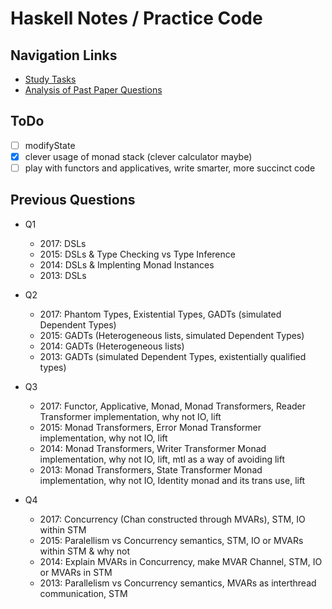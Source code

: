 # Haskell Notes / Practice Code

## Navigation Links

- [Study Tasks](#todo)
- [Analysis of Past Paper Questions](#previous-questions)

## ToDo

- [ ] modifyState
- [x] clever usage of monad stack (clever calculator maybe)
- [ ] play with functors and applicatives, write smarter, more succinct code

## Previous Questions

- Q1
  * 2017: DSLs
  * 2015: DSLs & Type Checking vs Type Inference
  * 2014: DSLs & Implenting Monad Instances
  * 2013: DSLs
  
- Q2
  * 2017: Phantom Types, Existential Types, GADTs (simulated Dependent Types)
  * 2015: GADTs (Heterogeneous lists, simulated Dependent Types)
  * 2014: GADTs (Heterogeneous lists)
  * 2013: GADTs (simulated Dependent Types, existentially qualified types)
  
- Q3
  * 2017: Functor, Applicative, Monad, Monad Transformers, Reader Transformer implementation, why not IO, lift
  * 2015: Monad Transformers, Error Monad Transformer implementation, why not IO, lift
  * 2014: Monad Transformers, Writer Transformer Monad implementation, why not IO, lift, mtl as a way of avoiding lift
  * 2013: Monad Transformers, State Transformer Monad implementation, why not IO, Identity monad and its trans use, lift
  
- Q4
  * 2017: Concurrency (Chan constructed through MVARs), STM, IO within STM
  * 2015: Paralellism vs Concurrency semantics, STM, IO or MVARs within STM & why not
  * 2014: Explain MVARs in Concurrency, make MVAR Channel, STM, IO or MVARs in STM
  * 2013: Parallelism vs Concurrency semantics, MVARs as interthread communication, STM 
  
